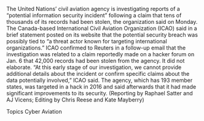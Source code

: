The United Nations’ civil aviation agency is investigating reports of a “potential information security incident” following a claim that tens of thousands of its records had been stolen, the organization said on Monday.
The Canada-based International Civil Aviation Organization (ICAO) said in a brief statement posted on its website that the potential security breach was possibly tied to “a threat actor known for targeting international organizations.”
ICAO confirmed to Reuters in a follow-up email that the investigation was related to a claim reportedly made on a hacker forum on Jan. 6 that 42,000 records had been stolen from the agency. It did not elaborate.
“At this early stage of our investigation, we cannot provide additional details about the incident or confirm specific claims about the data potentially involved,” ICAO said.
The agency, which has 193 member states, was targeted in a hack in 2016 and said afterwards that it had made significant improvements to its security.
(Reporting by Raphael Satter and AJ Vicens; Editing by Chris Reese and Kate Mayberry)

Topics
Cyber
Aviation
